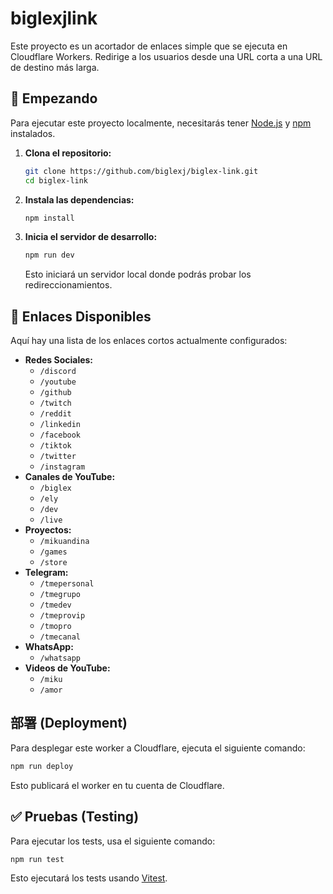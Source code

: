 # biglexjlink

Este proyecto es un acortador de enlaces simple que se ejecuta en Cloudflare Workers. Redirige a los usuarios desde una URL corta a una URL de destino más larga.

## 🚀 Empezando

Para ejecutar este proyecto localmente, necesitarás tener [Node.js](https://nodejs.org/) y [npm](https://www.npmjs.com/) instalados.

1.  **Clona el repositorio:**

    ```bash
    git clone https://github.com/biglexj/biglex-link.git
    cd biglex-link
    ```

2.  **Instala las dependencias:**

    ```bash
    npm install
    ```

3.  **Inicia el servidor de desarrollo:**

    ```bash
    npm run dev
    ```

    Esto iniciará un servidor local donde podrás probar los redireccionamientos.

## 🔗 Enlaces Disponibles

Aquí hay una lista de los enlaces cortos actualmente configurados:

-   **Redes Sociales:**
    -   `/discord`
    -   `/youtube`
    -   `/github`
    -   `/twitch`
    -   `/reddit`
    -   `/linkedin`
    -   `/facebook`
    -   `/tiktok`
    -   `/twitter`
    -   `/instagram`
-   **Canales de YouTube:**
    -   `/biglex`
    -   `/ely`
    -   `/dev`
    -   `/live`
-   **Proyectos:**
    -   `/mikuandina`
    -   `/games`
    -   `/store`
-   **Telegram:**
    -   `/tmepersonal`
    -   `/tmegrupo`
    -   `/tmedev`
    -   `/tmeprovip`
    -   `/tmopro`
    -   `/tmecanal`
-   **WhatsApp:**
    -   `/whatsapp`
-   **Videos de YouTube:**
    -   `/miku`
    -   `/amor`

## 部署 (Deployment)

Para desplegar este worker a Cloudflare, ejecuta el siguiente comando:

```bash
npm run deploy
```

Esto publicará el worker en tu cuenta de Cloudflare.

## ✅ Pruebas (Testing)

Para ejecutar los tests, usa el siguiente comando:

```bash
npm run test
```

Esto ejecutará los tests usando [Vitest](https://vitest.dev/).
